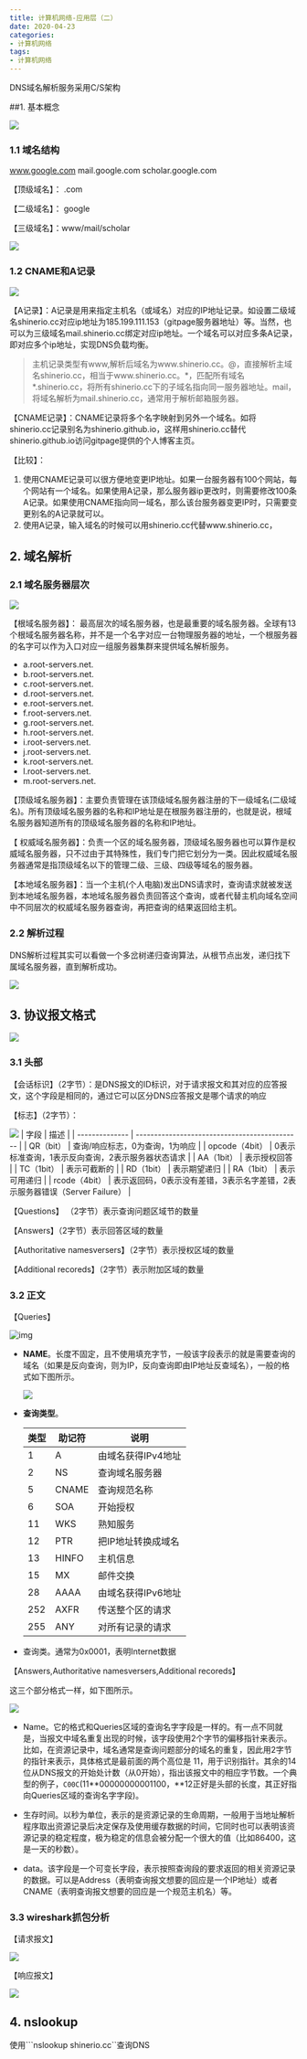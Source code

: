 ```yaml
---
title: 计算机网络-应用层（二）
date: 2020-04-23
categories:
- 计算机网络
tags:
- 计算机网络
---
```


DNS域名解析服务采用C/S架构

<!--more-->

##1. 基本概念

![](https://shinerio.oss-cn-beijing.aliyuncs.com/blog_images/uncategory/20200424141937.png)

### 1.1 域名结构

www.google.com    mail.google.com    scholar.google.com

【顶级域名】： .com

【二级域名】： google

【三级域名】：www/mail/scholar

![](https://shinerio.oss-cn-beijing.aliyuncs.com/blog_images/uncategory/20200424142522.png)

### 1.2 CNAME和A记录

![](https://shinerio.oss-cn-beijing.aliyuncs.com/blog_images/uncategory/20200424152649.png)

【A记录】：A记录是用来指定主机名（或域名）对应的IP地址记录。如设置二级域名shinerio.cc对应ip地址为185.199.111.153（gitpage服务器地址）等。当然，也可以为三级域名mail.shinerio.cc绑定对应ip地址。一个域名可以对应多条A记录，即对应多个ip地址，实现DNS负载均衡。

> 主机记录类型有www,解析后域名为www.shinerio.cc。@，直接解析主域名shinerio.cc，相当于www.shinerio.cc。*，匹配所有域名\*.shinerio.cc，将所有shinerio.cc下的子域名指向同一服务器地址。mail，将域名解析为mail.shinerio.cc，通常用于解析邮箱服务器。

【CNAME记录】：CNAME记录将多个名字映射到另外一个域名。如将shinerio.cc记录别名为shinerio.github.io，这样用shinerio.cc替代shinerio.github.io访问gitpage提供的个人博客主页。

【比较】：

1. 使用CNAME记录可以很方便地变更IP地址。如果一台服务器有100个网站，每个网站有一个域名。如果使用A记录，那么服务器ip更改时，则需要修改100条A记录。如果使用CNAME指向同一域名，那么该台服务器变更IP时，只需要变更别名的A记录就可以。
2. 使用A记录，输入域名的时候可以用shinerio.cc代替www.shinerio.cc，

## 2. 域名解析

### 2.1 域名服务器层次

![](https://shinerio.oss-cn-beijing.aliyuncs.com/blog_images/uncategory/20200424144017.png)

【根域名服务器】： 最高层次的域名服务器，也是最重要的域名服务器。全球有13个根域名服务器名称，并不是一个名字对应一台物理服务器的地址，一个根服务器的名字可以作为入口对应一组服务器集群来提供域名解析服务。

- a.root-servers.net.
- b.root-servers.net.
- c.root-servers.net.
- d.root-servers.net.
- e.root-servers.net.
- f.root-servers.net.
- g.root-servers.net.
- h.root-servers.net.
- i.root-servers.net.
- j.root-servers.net.
- k.root-servers.net.
- l.root-servers.net.
- m.root-servers.net.

【顶级域名服务器】：主要负责管理在该顶级域名服务器注册的下一级域名(二级域名)。所有顶级域名服务器的名称和IP地址是在根服务器注册的，也就是说，根域名服务器知道所有的顶级域名服务器的名称和IP地址。

【 权威域名服务器】：负责一个区的域名服务器，顶级域名服务器也可以算作是权威域名服务器，只不过由于其特殊性，我们专门把它划分为一类。因此权威域名服务器通常是指顶级域名以下的管理二级、三级、四级等域名的服务器。

【本地域名服务器】：当一个主机(个人电脑)发出DNS请求时，查询请求就被发送到本地域名服务器，本地域名服务器负责回答这个查询，或者代替主机向域名空间中不同层次的权威域名服务器查询，再把查询的结果返回给主机。

### 2.2 解析过程

DNS解析过程其实可以看做一个多岔树递归查询算法，从根节点出发，递归找下属域名服务器，直到解析成功。

![](https://shinerio.oss-cn-beijing.aliyuncs.com/blog_images/uncategory/20200424150647.png)

## 3. 协议报文格式

![](https://shinerio.oss-cn-beijing.aliyuncs.com/blog_images/uncategory/20200424155506.png)

### 3.1 头部

【会话标识】（2字节）：是DNS报文的ID标识，对于请求报文和其对应的应答报文，这个字段是相同的，通过它可以区分DNS应答报文是哪个请求的响应

【标志】（2字节）：

![](https://shinerio.oss-cn-beijing.aliyuncs.com/blog_images/uncategory/20200424155715.png)
| 字段  | 描述 |
| -------------- | --------------------------------------------- |
| QR（bit）      | 查询/响应标志，0为查询，1为响应                    |
| opcode（4bit） | 0表示标准查询，1表示反向查询，2表示服务器状态请求            |
| AA（1bit）     | 表示授权回答    |
| TC（1bit）     | 表示可截断的       |
| RD（1bit）     | 表示期望递归  |
| RA（1bit）     | 表示可用递归   |
| rcode（4bit）  | 表示返回码，0表示没有差错，3表示名字差错，2表示服务器错误（Server Failure） |

【Questions】 （2字节）表示查询问题区域节的数量

【Answers】（2字节）表示回答区域的数量

【Authoritative namesversers】（2字节）表示授权区域的数量

【Additional recoreds】（2字节）表示附加区域的数量

### 3.2 正文

【Queries】

![img](https://jocent.me/wp-content/uploads/2017/06/dns-package-quey.png)

- **NAME**。长度不固定，且不使用填充字节，一般该字段表示的就是需要查询的域名（如果是反向查询，则为IP，反向查询即由IP地址反查域名），一般的格式如下图所示。

  ![](https://shinerio.oss-cn-beijing.aliyuncs.com/blog_images/uncategory/20200424163058.png)

- **查询类型**。

  | 类型 | 助记符 | 说明               |
  | ---- | ------ | ------------------ |
  | 1    | A      | 由域名获得IPv4地址 |
  | 2    | NS     | 查询域名服务器     |
  | 5    | CNAME  | 查询规范名称       |
  | 6    | SOA    | 开始授权           |
  | 11   | WKS    | 熟知服务           |
  | 12   | PTR    | 把IP地址转换成域名 |
  | 13   | HINFO  | 主机信息           |
  | 15   | MX     | 邮件交换           |
  | 28   | AAAA   | 由域名获得IPv6地址 |
  | 252  | AXFR   | 传送整个区的请求   |
  | 255  | ANY    | 对所有记录的请求   |

- 查询类。通常为0x0001，表明Internet数据

【Answers,Authoritative namesversers,Additional recoreds】

这三个部分格式一样，如下图所示。

![](https://shinerio.oss-cn-beijing.aliyuncs.com/blog_images/uncategory/20200424160818.png)

- Name。它的格式和Queries区域的查询名字字段是一样的。有一点不同就是，当报文中域名重复出现的时候，该字段使用2个字节的偏移指针来表示。比如，在资源记录中，域名通常是查询问题部分的域名的重复，因此用2字节的指针来表示，具体格式是最前面的两个高位是 11，用于识别指针。其余的14位从DNS报文的开始处计数（从0开始），指出该报文中的相应字节数。一个典型的例子，`C00C`(11**00000000001100，**12正好是头部的长度，其正好指向Queries区域的查询名字字段)。
- 生存时间。以秒为单位，表示的是资源记录的生命周期，一般用于当地址解析程序取出资源记录后决定保存及使用缓存数据的时间，它同时也可以表明该资源记录的稳定程度，极为稳定的信息会被分配一个很大的值（比如86400，这是一天的秒数）。

-  data。该字段是一个可变长字段，表示按照查询段的要求返回的相关资源记录的数据。可以是Address（表明查询报文想要的回应是一个IP地址）或者CNAME（表明查询报文想要的回应是一个规范主机名）等。

### 3.3 wireshark抓包分析

【请求报文】

![](https://shinerio.oss-cn-beijing.aliyuncs.com/blog_images/uncategory/20200424163208.png)

【响应报文】

![](https://shinerio.oss-cn-beijing.aliyuncs.com/blog_images/uncategory/20200424163312.png)

## 4. nslookup

使用```nslookup shinerio.cc``查询DNS

